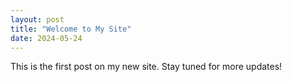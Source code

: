 ```yaml
---
layout: post
title: "Welcome to My Site"
date: 2024-05-24
---
```


This is the first post on my new site. Stay tuned for more updates!
